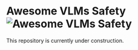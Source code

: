 # Awesome VLMs Safety![Awesome VLMs Safety](https://raw.githubusercontent.com/sindresorhus/awesome/670f82b1a9b986d47359c514b0422e12dba82670/media/badge-flat.svg)
This repository is currently under construction.
